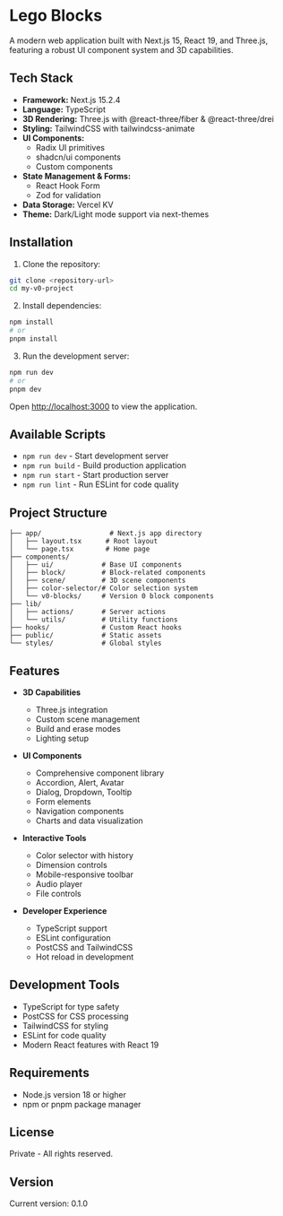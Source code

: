 # Lego Blocks

A modern web application built with Next.js 15, React 19, and Three.js, featuring a robust UI component system and 3D capabilities.

## Tech Stack

- **Framework:** Next.js 15.2.4
- **Language:** TypeScript
- **3D Rendering:** Three.js with @react-three/fiber & @react-three/drei
- **Styling:** TailwindCSS with tailwindcss-animate
- **UI Components:** 
  - Radix UI primitives
  - shadcn/ui components
  - Custom components
- **State Management & Forms:**
  - React Hook Form
  - Zod for validation
- **Data Storage:** Vercel KV
- **Theme:** Dark/Light mode support via next-themes

## Installation

1. Clone the repository:
```bash
git clone <repository-url>
cd my-v0-project
```

2. Install dependencies:
```bash
npm install
# or
pnpm install
```

3. Run the development server:
```bash
npm run dev
# or
pnpm dev
```

Open [http://localhost:3000](http://localhost:3000) to view the application.

## Available Scripts

- `npm run dev` - Start development server
- `npm run build` - Build production application
- `npm run start` - Start production server
- `npm run lint` - Run ESLint for code quality

## Project Structure

```
├── app/                 # Next.js app directory
│   ├── layout.tsx      # Root layout
│   └── page.tsx        # Home page
├── components/         
│   ├── ui/            # Base UI components
│   ├── block/         # Block-related components
│   ├── scene/         # 3D scene components
│   ├── color-selector/# Color selection system
│   └── v0-blocks/     # Version 0 block components
├── lib/               
│   ├── actions/       # Server actions
│   └── utils/         # Utility functions
├── hooks/             # Custom React hooks
├── public/            # Static assets
└── styles/            # Global styles
```

## Features

- **3D Capabilities**
  - Three.js integration
  - Custom scene management
  - Build and erase modes
  - Lighting setup

- **UI Components**
  - Comprehensive component library
  - Accordion, Alert, Avatar
  - Dialog, Dropdown, Tooltip
  - Form elements
  - Navigation components
  - Charts and data visualization

- **Interactive Tools**
  - Color selector with history
  - Dimension controls
  - Mobile-responsive toolbar
  - Audio player
  - File controls

- **Developer Experience**
  - TypeScript support
  - ESLint configuration
  - PostCSS and TailwindCSS
  - Hot reload in development

## Development Tools

- TypeScript for type safety
- PostCSS for CSS processing
- TailwindCSS for styling
- ESLint for code quality
- Modern React features with React 19

## Requirements

- Node.js version 18 or higher
- npm or pnpm package manager

## License

Private - All rights reserved.

## Version

Current version: 0.1.0
